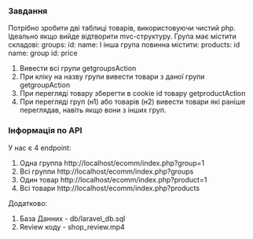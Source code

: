 ### Завдання
Потрібно зробити дві таблиці товарів, використовуючи чистий php. Ідеально якщо вийде відтворити mvc-структуру.
Група має містити складові: groups: id: name:
І інша група повинна містити: products: id name: group id: price

1. Вивести всі групи getgroupsAction
2. При кліку на назву групи вивести товари з даної групи getgroupAction
3. При перегляді товару зберегти в cookie id товару getproductAction
4. При перегляді груп (н1) або товарів (н2) вивести товари які раніше переглядав, навіть якщо вони з інших груп.

### Інформація по API
У нас є 4 endpoint:
1. Одна группа
http://localhost/ecomm/index.php?group=1
2. Всі группи
http://localhost/ecomm/index.php?groups
3. Один товар
http://localhost/ecomm/index.php?product=1
4. Всі товари
http://localhost/ecomm/index.php?products

Додатково:
1. База Данних - db/laravel_db.sql
2. Review коду - shop_review.mp4